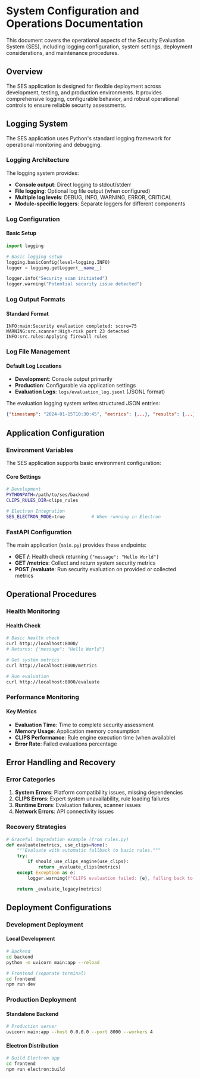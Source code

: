 # System Configuration and Operations Documentation

This document covers the operational aspects of the Security Evaluation System (SES), including logging configuration, system settings, deployment considerations, and maintenance procedures.

## Overview

The SES application is designed for flexible deployment across development, testing, and production environments. It provides comprehensive logging, configurable behavior, and robust operational controls to ensure reliable security assessments.

## Logging System

The SES application uses Python's standard logging framework for operational monitoring and debugging.

### Logging Architecture

The logging system provides:

- **Console output**: Direct logging to stdout/stderr
- **File logging**: Optional log file output (when configured)
- **Multiple log levels**: DEBUG, INFO, WARNING, ERROR, CRITICAL
- **Module-specific loggers**: Separate loggers for different components

### Log Configuration

#### Basic Setup

```python
import logging

# Basic logging setup
logging.basicConfig(level=logging.INFO)
logger = logging.getLogger(__name__)

logger.info("Security scan initiated")
logger.warning("Potential security issue detected")
```

### Log Output Formats

#### Standard Format

```log
INFO:main:Security evaluation completed: score=75
WARNING:src.scanner:High-risk port 23 detected
INFO:src.rules:Applying firewall rules
```

### Log File Management

#### Default Log Locations

- **Development**: Console output primarily
- **Production**: Configurable via application settings
- **Evaluation Logs**: `logs/evaluation_log.jsonl` (JSONL format)

The evaluation logging system writes structured JSON entries:

```json
{"timestamp": "2024-01-15T10:30:45", "metrics": {...}, "results": {...}}
```

## Application Configuration

### Environment Variables

The SES application supports basic environment configuration:

#### Core Settings

```bash
# Development
PYTHONPATH=/path/to/ses/backend
CLIPS_RULES_DIR=clips_rules

# Electron Integration
SES_ELECTRON_MODE=true          # When running in Electron
```

### FastAPI Configuration

The main application (`main.py`) provides these endpoints:

- **GET /**: Health check returning `{"message": "Hello World"}`
- **GET /metrics**: Collect and return system security metrics
- **POST /evaluate**: Run security evaluation on provided or collected metrics

## Operational Procedures

### Health Monitoring

#### Health Check

```bash
# Basic health check
curl http://localhost:8000/
# Returns: {"message": "Hello World"}

# Get system metrics
curl http://localhost:8000/metrics

# Run evaluation
curl http://localhost:8000/evaluate
```

### Performance Monitoring

#### Key Metrics

- **Evaluation Time**: Time to complete security assessment
- **Memory Usage**: Application memory consumption
- **CLIPS Performance**: Rule engine execution time (when available)
- **Error Rate**: Failed evaluations percentage

## Error Handling and Recovery

### Error Categories

1. **System Errors**: Platform compatibility issues, missing dependencies
2. **CLIPS Errors**: Expert system unavailability, rule loading failures
3. **Runtime Errors**: Evaluation failures, scanner issues
4. **Network Errors**: API connectivity issues

### Recovery Strategies

```python
# Graceful degradation example (from rules.py)
def evaluate(metrics, use_clips=None):
    """Evaluate with automatic fallback to basic rules."""
    try:
        if should_use_clips_engine(use_clips):
            return _evaluate_clips(metrics)
    except Exception as e:
        logger.warning(f"CLIPS evaluation failed: {e}, falling back to basic rules")

    return _evaluate_legacy(metrics)
```

## Deployment Configurations

### Development Deployment

#### Local Development

```bash
# Backend
cd backend
python -m uvicorn main:app --reload

# Frontend (separate terminal)
cd frontend
npm run dev
```

### Production Deployment

#### Standalone Backend

```bash
# Production server
uvicorn main:app --host 0.0.0.0 --port 8000 --workers 4
```

#### Electron Distribution

```bash
# Build Electron app
cd frontend
npm run electron:build
```
